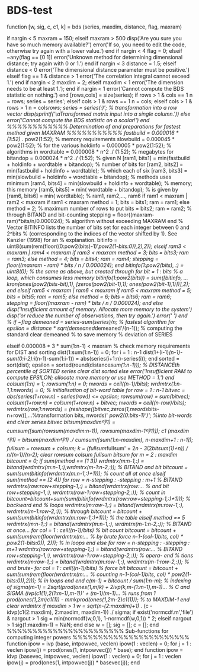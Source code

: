 # BDS-test
function [w, sig, c, c1, k] = bds (series, maxdim, distance, flag, maxram)

if nargin < 5
maxram = 150;
elseif maxram > 500
disp('Are you sure you have so much memory available?')
error('If so, you need to edit the code, otherwise try again with a lower value.')
end
if nargin < 4
flag = 0;
elseif ~any(flag == [0 1])
error('Unknown method for determining dimensional distance; try again with 0 or 1.')
end
if nargin < 3
distance = 1.5;
elseif distance < 0
error('The dimensional distance parameter must be positive.')
elseif flag == 1 & distance > 1
error('The correlation integral cannot exceed 1.')
end
if nargin < 2
maxdim = 2;
elseif maxdim < 1
error('The dimension needs to be at least 1.');
end
if nargin < 1
error('Cannot compute the BDS statistic on nothing.')
end
[rows,cols] = size(series);
if rows > 1 & cols == 1
n = rows;
series = series';
elseif cols > 1 & rows == 1
n = cols;
elseif cols > 1 & rows > 1
n = cols*rows;
series = series(:)'; % transformation into a row vector
disp(sprintf('\aTransformed matrix input into a single column.'))
else
error('Cannot compute the BDS statistic on a scalar!')
end
%%%%%%%%%%%% Determination of and preparations for fastest method given MAXRAM %%%%%%%%%%%
fastbuild = 0.000016 * (1:52) .* pow2(1:52); % memory requirements
slowbuild = 0.000045 * pow2(1:52); % for the various
holdinfo = 0.000005 * pow2(1:52); % algorithms in 
wordtable = 0.000008 * n^2 ./ (1:52); % megabytes for 
bitandop = 0.000024 * n^2 ./ (1:52); % given N
[ram1, bits1] = min(fastbuild + holdinfo + wordtable + bitandop); % number of bits for
[ram2, bits2] = min(fastbuild + holdinfo + wordtable); % which each of six
[ram3, bits3] = min(slowbuild + holdinfo + wordtable + bitandop); % methods uses minimum
[ram4, bits4] = min(slowbuild + holdinfo + wordtable); % memory; this memory
[ram5, bits5] = min( wordtable + bitandop); % is given by
[ram6, bits6] = min( wordtable); % ram1, ram2,..., ram6
if ram1 < maxram | ram2 < maxram
if ram1 < maxram
method = 1;
bits = bits1; ram = ram1;
else
method = 2; % maximum number of rows to put
bits = bits2; ram = ram2; % through BITAND and bit-counting
stepping = floor((maxram-ram)*bits/n/0.000024); % algorithm without exceeding MAXRAM
end
% Vector BITINFO lists the number of bits set for each integer between 0 and 2^bits
% (corresponding to the indices of the vector shifted by 1). See Kanzler (1998) for an
% explanation.
bitinfo = uint8(sum(rem(floor((0:pow2(bits)-1)'*pow2(1-bits:0)),2),2));
elseif ram3 < maxram | ram4 < maxram
if ram3 < maxram
method = 3;
bits = bits3; ram = ram3;
else
method = 4;
bits = bits4; ram = ram4;
stepping = floor((maxram - ram) * bits / n / 0.000024);
end
bitinfo(1:pow2(bits), :) = uint8(0); % the same as above, but created through
for bit = 1 : bits % a loop, which consumes less memory
bitinfo(1:pow2(bits)) = sum([bitinfo, ...
kron(ones(pow2(bits-bit),1), [zeros(pow2(bit-1),1); ones(pow2(bit-1),1)])],2);
end
elseif ram5 < maxram | ram6 < maxram
if ram5 < maxram
method = 5;
bits = bits5; ram = ram5;
else
method = 6;
bits = bits6; ram = ram6;
stepping = floor((maxram - ram) * bits / n / 0.000024);
end
else
disp('Insufficient amount of memory. Allocate more memory to the system')
disp('or reduce the number of observations, then try again.')
error(' ')
end
%
if ~flag
demeaned = series-sum(series)/n; % fastest algorithm for
epsilon = distance * sqrt(demeaned*demeaned'/(n-1)); % computing the standard
clear demeaned % to save memory % deviation of SERIES

elseif 0.000008 * 3 * sum(1:n-1) < maxram % check memory requirements for DIST and sorting
dist(1:sum(1:n-1)) = 0;
for i = 1 : n-1
dist(1+(i-1)*(n-1)-sum(0:i-2):i*(n-1)-sum(1:i-1)) = abs(series(i+1:n)-series(i));
end
sorted = sort(dist);
epsilon = sorted(round(distance*sum(1:n-1))); % DISTANCEth percentile of SORTED series
clear dist sorted
else
error('Insufficient RAM to compute EPSILON; allocate more memory or use METHOD = 1.')
end
colsum(1:n) = 1;
rowsum(1:n) = 0;
nwords = ceil((n-1)/bits);
wrdmtrx(1:n-1,1:nwords) = 0; % initialisation of bit-word table
for row = 1 : n-1
bitvec = abs(series(1+row:n) - series(row)) <= epsilon;
rowsum(row) = sum(bitvec);
colsum(1+row:n) = colsum(1+row:n) + bitvec;
nwords = ceil((n-row)/bits);
wrdmtrx(row,1:nwords) = (reshape([bitvec,zeros(1,nwords*bits-n+row)],...%transformation
bits, nwords)' *pow2(0:bits-1)')'; %into bit-words
end
clear series bitvec
bitsum(maxdim:-1:1) = cumsum([sum(rowsum(maxdim:n-1)), rowsum(maxdim-1:-1:1)]);
c1 (maxdim:-1:1) = bitsum(maxdim:-1:1) ./ cumsum([sum(1:n-maxdim), n-maxdim+1 : n-1]);
fullsum = rowsum + colsum;
k = (fullsum*fullsum' + 2*n - 3*(2*bitsum(1)+n)) / n/(n-1)/(n-2);
clear rowsum colsum fullsum bitsum
for m = 2 : maxdim
bitcount = 0;
if sum(method == [1 3])
wrdmtrx(m:n-1,:) = bitand(wrdmtrx(m:n-1,:),wrdmtrx(m-1:n-2,:)); % BITAND and bit
bitcount = sum(sum(bitinfo(wrdmtrx(m:n-1,:)+1))); % count all at once
elseif sum(method == [2 4])
for row = n-stepping : -stepping : m+1 % BITAND
wrdmtrx(row:row+stepping-1,:) = bitand(wrdmtrx(row:... % and bit
row+stepping-1,:), wrdmtrx(row-1:row+stepping-2,:)); % count in
bitcount=bitcount+sum(sum(bitinfo(wrdmtrx(row:row+stepping-1,:)+1))); % backward
end % loops
wrdmtrx(m:row-1,:) = bitand(wrdmtrx(m:row-1,:), wrdmtrx(m-1:row-2,:)); % through
bitcount = bitcount + sum(sum(bitinfo(wrdmtrx(m:row-1,:)+1))); % the table
elseif method == 5
wrdmtrx(m:n-1,:) = bitand(wrdmtrx(m:n-1,:), wrdmtrx(m-1:n-2,:)); % BITAND at once...
for col = 1 : ceil((n-1)/bits) % bit count
bitcount = bitcount + sum(sum(rem(floor(wrdmtrx(m:... % by brute force
n-1-(col-1)*bits, col) * pow2(1-bits:0)), 2))); % in loops
end
else
for row = n-stepping : -stepping : m+1
wrdmtrx(row:row+stepping-1,:) = bitand(wrdmtrx(row:... % BITAND
row+stepping-1,:), wrdmtrx(row-1:row+stepping-2,:)); % opera-
end % tions
wrdmtrx(m:row-1,:) = bitand(wrdmtrx(m:row-1,:), wrdmtrx(m-1:row-2,:)); % and brute-
for col = 1 : ceil((n-1)/bits) % force bit
bitcount = bitcount + sum(sum(rem(floor(wrdmtrx(m:... % counting
n-1-(col-1)*bits, col) * pow2(1-bits:0)),2))); % in loops
end
end
c(m-1) = bitcount / sum(1:n-m); % indexing of
sigma(m-1) = 2*sqrt(prod(ones(1,m)*k) + 2*ivp(k,m-(1:m-1),m-1)... % C and SIGMA
*(ivp(c1(1),2*(1:m-1),m-1))' + (m-1)*(m-1)... % runs from 1
*prod(ones(1,2*m)*c1(1)) - m*m*k*prod(ones(1,2*m-2)*c1(1))); % to MAXDIM-1
end
clear wrdmtrx
if maxdim > 1
w = sqrt(n-(2:maxdim)+1) .* (c - idvp(c1(2:maxdim), 2:maxdim, maxdim-1)) ./ sigma;
if exist('normcdf.m','file') & nargout > 1
sig = min(normcdf(w,0,1), 1-normcdf(w,0,1)) * 2;
elseif nargout > 1
sig(1:maxdim-1) = NaN;
end
else
w = [];
sig = [];
c = [];
end
%%%%%%%%%%%%%%%%%%%%%%% Sub-functions for computing integer powers %%%%%%%%%%%%%%%%%%%%%%%
function ipow = ivp (base, intpowvec, veclen)
ipow(1 : veclen) = 0;
for j = 1 : veclen
ipow(j) = prod(ones(1, intpowvec(j)) * base);
end
function ipow = idvp (basevec, intpowvec, veclen)
ipow(1 : veclen) = 0;
for j = 1 : veclen
ipow(j) = prod(ones(1, intpowvec(j)) * basevec(j));
end
